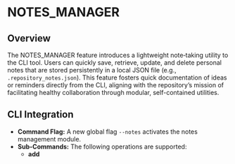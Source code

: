# NOTES_MANAGER

## Overview
The NOTES_MANAGER feature introduces a lightweight note‐taking utility to the CLI tool. Users can quickly save, retrieve, update, and delete personal notes that are stored persistently in a local JSON file (e.g., `.repository_notes.json`). This feature fosters quick documentation of ideas or reminders directly from the CLI, aligning with the repository’s mission of facilitating healthy collaboration through modular, self-contained utilities.

## CLI Integration
- **Command Flag:** A new global flag `--notes` activates the notes management module.
- **Sub-Commands:** The following operations are supported:
  - **add <title> <content>:** Save a new note with a title and content.
  - **list:** Display a list of note titles with corresponding creation timestamps.
  - **get <title>:** Retrieve and display details of a note by its title.
  - **update <title> <new content>:** Modify the content of an existing note.
  - **remove <title>:** Delete a note by its title.

## Implementation Details
- **Data Storage:** Notes are stored in a locally persisted JSON file (e.g., `.repository_notes.json`). Each note record includes metadata such as title, content, creation date, and last modified timestamp.
- **CLI Parsing:** The notes commands are integrated into the existing command mapping in `src/lib/main.js`. Input parameters are validated to ensure that a title and content are provided where required.
- **Integration with Other Modules:** To maintain the maximum of 15 features in the repository, similar features related to output persistence have been consolidated. Specifically, the EXPORT and HISTORY_LOG features are merged into a unified LOGGING module. This consolidation frees a feature slot for NOTES_MANAGER, ensuring a streamlined and cohesive toolset.

## Error Handling & Validation
- **Input Validation:** Check for duplicate note titles when adding new notes, and confirm the existence of a note before updating or removing it.
- **Error Reporting:** Provide clear error messages on missing or invalid parameters (e.g., missing title or empty content).
- **Persistence Errors:** Handle file I/O errors gracefully by informing the user if the notes file cannot be accessed or updated.

## Testing & Documentation
- **Unit Tests:** Add tests to verify that each sub-command works correctly—for instance, that notes can be added, retrieved, updated, and deleted properly. Ensure edge cases like duplicate titles or non-existent notes are handled appropriately.
- **Documentation:** Update the README and CLI usage guides with examples such as:
  - Adding a note: `node src/lib/main.js --notes add "Meeting" "Discuss project updates."`
  - Listing notes: `node src/lib/main.js --notes list`
  - Retrieving a note: `node src/lib/main.js --notes get "Meeting"`
  - Updating a note: `node src/lib/main.js --notes update "Meeting" "Discuss timeline and next steps."`
  - Removing a note: `node src/lib/main.js --notes remove "Meeting"`

## Alignment with Repository Mission
By allowing users to quickly jot down and manage notes directly from the CLI, NOTES_MANAGER enhances productivity and collaboration. This feature supports agile workflows and streamlines personal documentation, furthering the repository’s mission to provide practical, modular utilities in a single, self-contained tool.
